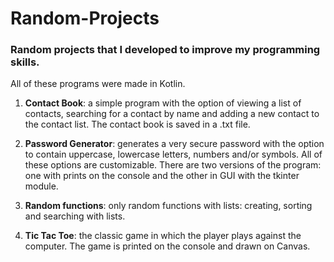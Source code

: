 # Random-Projects
### Random projects that I developed to improve my programming skills.
All of these programs were made in Kotlin.

1. **Contact Book**: a simple program with the option of viewing a list of contacts, searching for a contact by name and adding a new contact to the contact list. The contact book is saved in a .txt file.

2. **Password Generator**: generates a very secure password with the option to contain uppercase, lowercase letters, numbers and/or symbols. All of these options are customizable.
There are two versions of the program: one with prints on the console and the other in GUI with the tkinter module.

3. **Random functions**: only random functions with lists: creating, sorting and searching with lists.

4. **Tic Tac Toe**: the classic game in which the player plays against the computer. The game is printed on the console and drawn on Canvas.

